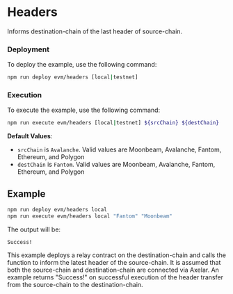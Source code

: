 # Headers

Informs destination-chain of the last header of source-chain.

### Deployment

To deploy the example, use the following command:

```bash
npm run deploy evm/headers [local|testnet]
```

### Execution

To execute the example, use the following command:

```bash
npm run execute evm/headers [local|testnet] ${srcChain} ${destChain}
```

**Default Values**:

-   `srcChain` is `Avalanche`. Valid values are Moonbeam, Avalanche, Fantom, Ethereum, and Polygon
-   `destChain` is `Fantom`. Valid values are Moonbeam, Avalanche, Fantom, Ethereum, and Polygon

## Example

```bash
npm run deploy evm/headers local
npm run execute evm/headers local "Fantom" "Moonbeam"
```

The output will be:

```
Success!
```

This example deploys a relay contract on the destination-chain and calls the function to inform the latest header of the source-chain. It is assumed that both the source-chain and destination-chain are connected via Axelar. An example returns "Success!" on successful execution of the header transfer from the source-chain to the destination-chain.
